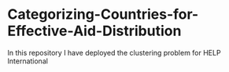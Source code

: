 # Categorizing-Countries-for-Effective-Aid-Distribution
In this repository I have deployed the clustering problem for  HELP International

